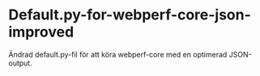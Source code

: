 # Default.py-for-webperf-core-json-improved
Ändrad default.py-fil för att köra webperf-core med en optimerad JSON-output.

